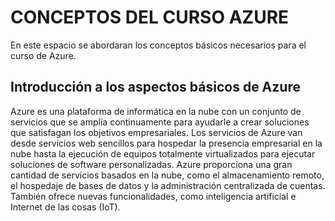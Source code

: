 # CONCEPTOS DEL CURSO AZURE
En este espacio se abordaran los conceptos básicos necesarios para el curso de Azure.

## Introducción a los aspectos básicos de Azure
Azure es una plataforma de informática en la nube con un conjunto de servicios que se amplía continuamente para ayudarle a crear soluciones que satisfagan los objetivos empresariales. Los servicios de Azure van desde servicios web sencillos para hospedar la presencia empresarial en la nube hasta la ejecución de equipos totalmente virtualizados para ejecutar soluciones de software personalizadas. Azure proporciona una gran cantidad de servicios basados en la nube, como el almacenamiento remoto, el hospedaje de bases de datos y la administración centralizada de cuentas. También ofrece nuevas funcionalidades, como inteligencia artificial e Internet de las cosas (IoT).